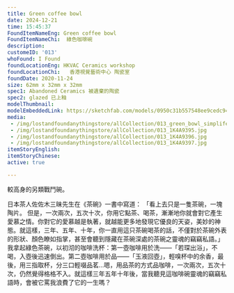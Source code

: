```yaml
---
title: Green coffee bowl
date: 2024-12-21
time: 15:45:37
FoundItemNameEng: Green coffee bowl
FoundItemNameChi:  綠色咖啡碗 
description: 
customeID: '013'
whoFound: I Found
foundLocationEng: HKVAC Ceramics workshop
foundLocationChi:   香港視覺藝術中心 陶瓷室
foundDate: 2020-11-24
size: 62mm x 32mm x 32mm
spec1: Abandoned Ceramics 被遺棄的陶瓷
spec2: glazed 已上釉
modelThumbnail:
modelEmbeddedLink: https://sketchfab.com/models/0950c31b557548ee9cedc94587a8fc10/embed
media: 
 - /img/lostandfoundanythingstore/allCollection/013_green_bowl_simplifed.png
 - /img/lostandfoundanythingstore/allCollection/013_1K4A9395.jpg 
 - /img/lostandfoundanythingstore/allCollection/013_1K4A9396.jpg 
 - /img/lostandfoundanythingstore/allCollection/013_1K4A9397.jpg 
itemStoryEnglish: 
itemStoryChinese: 
active: true

---
```


較高身的另類戰鬥碗。

日本茶人佐佐木三昧先生在《茶碗》一書中寫道： 「看上去只是一隻茶碗，一塊陶片。 但是，一次兩次，五次十次，你用它點茶、喝茶，漸漸地你就會對它產生愛慕之情。你對它的愛慕越是執著，就越能更多地發現它優良的天姿，美妙的神態。就這樣，三年、五年、十年，你一直用這只茶碗喝茶的話，不僅對於茶碗外表的形狀、顏色瞭如指掌，甚至會聽到隱藏在茶碗深處的茶碗之靈魂的竊竊私語。」我拿起綠色茶碗，以初沏的咖啡洗杯：第一壺咖啡用於洗——「若琛出浴」，不喝，入壺後迅速倒出。第二壺咖啡用於品——「玉液回壺」，輕嗅杯中的余香，最後，用三指取杯，分三口輕啜品茗…嗯，用品茶的方式品咖啡，一次兩次，五次十次，仍然覺得格格不入。就這樣三年五年十年後，當我聽見這咖啡碗靈魂的竊竊私語時，會被它罵我浪費了它的一生嗎？